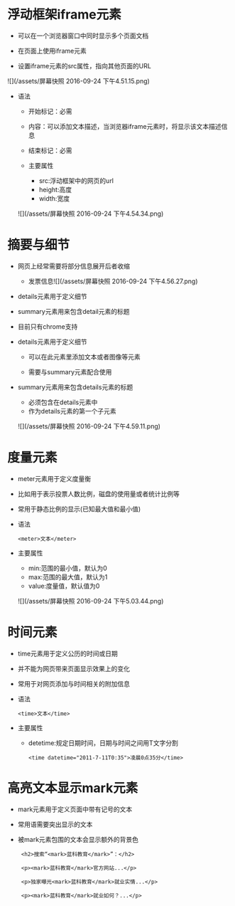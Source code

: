 # 浮动框架iframe元素

 - 可以在一个浏览器窗口中同时显示多个页面文档

  - 在页面上使用iframe元素

  - 设置iframe元素的src属性，指向其他页面的URL

  ![](/assets/屏幕快照 2016-09-24 下午4.51.15.png)

- 语法

  - 开始标记：必需

  - 内容：可以添加文本描述，当浏览器iframe元素时，将显示该文本描述信息

  - 结束标记：必需

  - 主要属性

    - src:浮动框架中的网页的url
    - height:高度
    - width:宽度

  ![](/assets/屏幕快照 2016-09-24 下午4.54.34.png)

# 摘要与细节

 - 网页上经常需要将部分信息展开后者收缩

   - 发票信息![](/assets/屏幕快照 2016-09-24 下午4.56.27.png)

 - details元素用于定义细节

 - summary元素用来包含detail元素的标题
 
 - 目前只有chrome支持

 - details元素用于定义细节

   - 可以在此元素里添加文本或者图像等元素

   - 需要与summary元素配合使用

 - summary元素用来包含details元素的标题

   - 必须包含在details元素中
   - 作为details元素的第一个子元素

    ![](/assets/屏幕快照 2016-09-24 下午4.59.11.png)

# 度量元素

 - meter元素用于定义度量衡

  - 比如用于表示投票人数比例，磁盘的使用量或者统计比例等

  - 常用于静态比例的显示(已知最大值和最小值)

 - 语法

       <meter>文本</meter>

 - 主要属性

   - min:范围的最小值，默认为0
   - max:范围的最大值，默认为1
   - value:度量值，默认值为0

    ![](/assets/屏幕快照 2016-09-24 下午5.03.44.png)

# 时间元素

 - time元素用于定义公历的时间或日期

  - 并不能为网页带来页面显示效果上的变化

  - 常用于对网页添加与时间相关的附加信息

 - 语法

       <time>文本</time>

 - 主要属性

    - detetime:规定日期时间，日期与时间之间用T文字分割

          <time datetime="2011-7-11T0:35">凌晨0点35分</time>

# 高亮文本显示mark元素

 - mark元素用于定义页面中带有记号的文本

  - 常用语需要突出显示的文本
  - 被mark元素包围的文本会显示额外的背景色

         <h2>搜索“<mark>蓝科教育</mark>”：</h2>

         <p><mark>蓝科教育</mark>官方网站...</p>

         <p>独家曝光<mark>蓝科教育</mark>就业实情...</p>

         <p><mark>蓝科教育</mark>就业如何？...</p>

